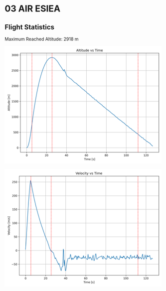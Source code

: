 # 03 AIR ESIEA
## Flight Statistics
Maximum Reached Altitude: 2918 m

![Altitude Plot](./plots/altitude.png)

![Velocity Plot](./plots/velocity.png)

